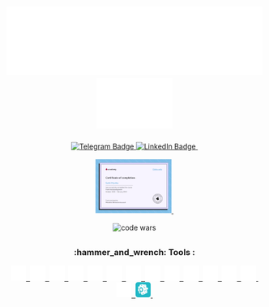 <h1 align="center" style="color: #daae0c">
    <a href="https://github.com/sergeiown" target="_blank">
        <img src="https://github.com/sergeiown/sergeiown/blob/main/img/heythere.svg" alt="hey there" />
    </a>
    <a href="https://github.com/sergeiown" target="_blank">
        <img src="https://github.com/sergeiown/sergeiown/blob/main/img/hand.svg" alt="hand" width="150" height="100" />
    </a>
</h1>

<div id="badges" align="center">
    <a href="https://t.me/sergeiown" target="_blank">
        <img
            src="https://img.shields.io/badge/telegram-grey?style=for-the-badge&logo=telegram&logoColor=white"
            alt="Telegram Badge"
            height="30"
        />
    </a>
    <a href="https://www.linkedin.com/in/sehii-myshko/" target="_blank">
        <img
            src="https://img.shields.io/badge/LinkedIn-blue?style=for-the-badge&logo=linkedin&logoColor=white"
            alt="LinkedIn Badge"
            height="30"
        />&nbsp;
    </a>
</div>
&nbsp;
<div id="certificate" align="center">
    <a href="https://lms.beetroot.academy/diploma/cl8j19ngg1pb207277w98xqsj" target="_blank" align="center">
        <img
            src="https://github.com/sergeiown/sergeiown/blob/main/img/beetroot.png"
            title="Certificate"
            alt="Certificate"
            width="150"
        />&nbsp;
    </a>
</div>
&nbsp;  
<div id="counter" align="center">
    <img src="https://www.codewars.com/users/sergeiown/badges/micro" alt="code wars" height="25" />
</div>

##
<h3 align="center">:hammer_and_wrench: Tools :</h3>

<div align="center">
    <a href="https://developer.mozilla.org/en-US/docs/Glossary/HTML5" target="_blank">
        <img
            src="https://github.com/sergeiown/sergeiown/blob/main/img/html5.svg"
            title="html5"
            alt="html5"
            width="30"
            height="30"
        />&nbsp;
    </a>
    <a href="https://developer.mozilla.org/en-US/docs/Web/CSS" target="_blank">
        <img
            src="https://github.com/sergeiown/sergeiown/blob/main/img/css3.svg"
            title="css3"
            alt="css3"
            width="30"
            height="30"
        />&nbsp;
    </a>
    <a href="https://sass-lang.com/guide" target="_blank">
        <img
            src="https://github.com/sergeiown/sergeiown/blob/main/img/sass.svg"
            title="sass"
            alt="sass"
            width="30"
            height="30"
        />&nbsp;
    </a>
    <a href="https://developer.mozilla.org/en-US/docs/Web/JavaScript" target="_blank">
        <img
            src="https://github.com/sergeiown/sergeiown/blob/main/img/javascript.svg"
            title="javascript"
            alt="javascript"
            width="30"
            height="30"
        />&nbsp;
    </a>
    <a href="https://nodejs.org/en/" target="_blank">
        <img
            src="https://github.com/sergeiown/sergeiown/blob/main/img/node-dot-js.svg"
            title="nodejs"
            alt="nodejs"
            width="30"
            height="30"
        />&nbsp;
    </a>
    <a href="https://reactjs.org/" target="_blank">
        <img
            src="https://github.com/sergeiown/sergeiown/blob/main/img/react.svg"
            title="react"
            alt="react"
            width="30"
            height="30"
        />&nbsp;
    </a>
    <a href="https://www.jetbrains.com/webstorm/" target="_blank">
        <img
            src="https://github.com/sergeiown/sergeiown/blob/main/img/webstorm.svg"
            title="webstorm"
            alt="webstorm"
            width="30"
            height="30"
        />&nbsp;
    </a>
    <a href="https://eslint.org/" target="_blank">
        <img
            src="https://github.com/sergeiown/sergeiown/blob/main/img/eslint.svg"
            title="eslint"
            alt="eslint"
            width="30"
            height="30"
        />&nbsp;
    </a>
    <a href="https://webpack.js.org/" target="_blank">
        <img
            src="https://github.com/sergeiown/sergeiown/blob/main/img/webpack.svg"
            title="webpack"
            alt="webpack"
            width="30"
            height="30"
        />&nbsp;
    </a>
    <a href="https://babeljs.io/" target="_blank">
        <img
            src="https://github.com/sergeiown/sergeiown/blob/main/img/babel.svg"
            title="babel"
            alt="babel"
            width="30"
            height="30"
        />&nbsp;
    </a>
    <a href="https://www.figma.com/" target="_blank">
        <img
            src="https://github.com/sergeiown/sergeiown/blob/main/img/figma.svg"
            title="figma"
            alt="figma"
            width="30"
            height="30"
        />&nbsp;
    </a>
    <a href="https://git-scm.com/" target="_blank">
        <img
            src="https://github.com/sergeiown/sergeiown/blob/main/img/git.svg"
            title="git"
            alt="git"
            width="30"
            height="30"
        />&nbsp;
    </a>
    <a href="https://github.com/sergeiown" target="_blank">
        <img
            src="https://github.com/sergeiown/sergeiown/blob/main/img/github.svg"
            title="github"
            alt="github"
            width="30"
            height="30"
        />&nbsp;
    </a>
    <a href="https://code.visualstudio.com/" target="_blank">
        <img
            src="https://github.com/sergeiown/sergeiown/blob/main/img/visualstudiocode.svg"
            title="visualstudio code"
            alt="visualstudio code"
            width="30"
            height="30"
        />&nbsp;
    </a>
    <a href="https://prepros.io/" target="_blank">
        <img
            src="https://github.com/sergeiown/sergeiown/blob/main/img/prepros.svg"
            title="prepros"
            alt="prepros"
            width="30"
            height="30"
        />&nbsp;
    </a>
</div>
